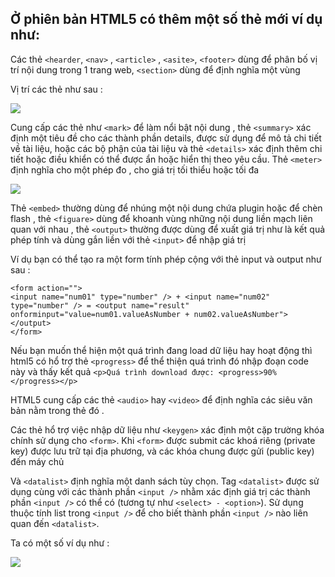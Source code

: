 ## Ở phiên bản HTML5 có thêm một số thẻ mới ví dụ như:

Các thẻ `<hearder`, `<nav>` , `<article>` , `<asite>`, `<footer>` dùng để phân bố vị trí nội dung trong 1 trang web, `<section>` dùng để định nghĩa một vùng 

Vị trí các thẻ như sau :

<img src="http://sv1.upsieutoc.com/2016/12/14/html6.png">

Cung cấp các thẻ như `<mark>` để làm nổi bật nội dung , thẻ `<summary>` xác định một tiêu đề cho các thành phần details, được sử dụng để mô tả chi tiết về tài liệu, hoặc các bộ phận của tài liệu và thẻ `<details>` xác định thêm chi tiết hoặc điều khiển có thể được ẩn hoặc hiển thị theo yêu cầu. Thẻ `<meter>` định nghĩa cho một phép đo , cho giá trị tối thiểu hoặc tối đa 

<img src="http://sv1.upsieutoc.com/2016/12/14/html7.png">

Thẻ `<embed>` thường dùng để nhúng một nội dung chứa plugin hoặc để chèn flash , thẻ `<figuare>` dùng để khoanh vùng những nội dung liền mạch liên quan với nhau , thẻ `<output>` thường được dùng để xuất giá trị như là kết quả phép tính và dùng gắn liền với thẻ `<input>` để nhập giá trị 

Ví dụ bạn có thể tạo ra một form tính phép cộng với thẻ input và output như sau :
```
<form action="">
<input name="num01" type="number" /> + <input name="num02" type="number" /> = <output name="result" onforminput="value=num01.valueAsNumber + num02.valueAsNumber">
</output>
</form>
```

Nếu bạn muốn thể hiện một quá trình đang load dữ liệu hay hoạt động thì html5 có hổ trợ thẻ `<progress>` để thể thiện quá trình đó nhập đoạn code này và thấy kết quả `<p>Quá trình download được: <progress>90%</progress></p>`

HTML5 cung cấp các thẻ `<audio>` hay `<video>` để định nghĩa các siêu văn bản nằm trong thẻ đó .

Các thẻ hổ trợ việc nhập dữ liệu như `<keygen>` xác định một cặp trường khóa chính sử dụng cho `<form>`.
Khi `<form>` được submit các khoá riêng (private key) được lưu trữ tại địa phương, và các khóa chung được gửi (public key) đến máy chủ

Và `<datalist>` định nghĩa một danh sách tùy chọn.
Tag `<datalist>` được sử dụng cùng với các thành phần `<input />` nhằm xác định giá trị các thành phần `<input />` có thể có (tương tự như `<select> - <option>`).
Sử dụng thuộc tính list trong `<input />` để cho biết thành phần `<input />` nào liên quan đến `<datalist>`.

Ta có một số ví dụ như : 

<img src ="http://sv1.upsieutoc.com/2016/12/14/html8.png">
